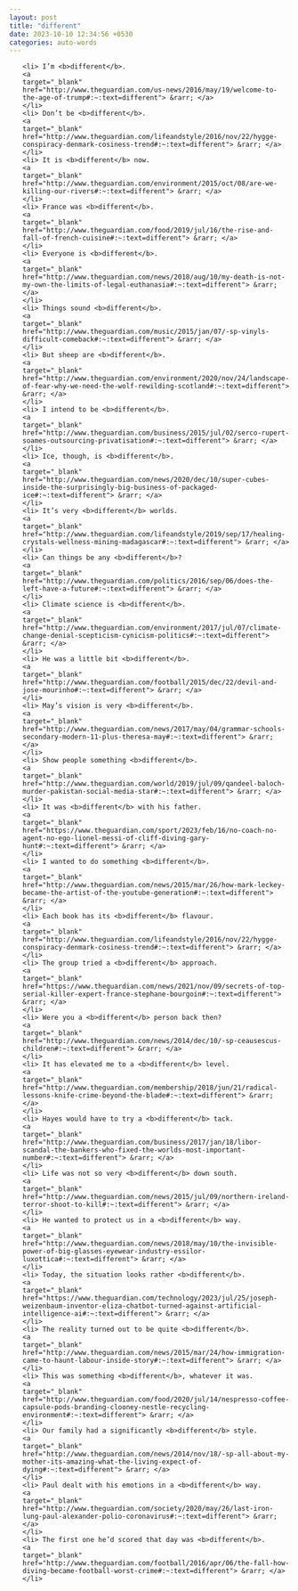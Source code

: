 ```yaml
---
layout: post
title: "different"
date: 2023-10-10 12:34:56 +0530
categories: auto-words
---
```

<ol>

    <li> I’m <b>different</b>.
    <a 
    target="_blank" 
    href="http://www.theguardian.com/us-news/2016/may/19/welcome-to-the-age-of-trump#:~:text=different"> &rarr; </a>
    </li>
    <li> Don’t be <b>different</b>.
    <a 
    target="_blank" 
    href="http://www.theguardian.com/lifeandstyle/2016/nov/22/hygge-conspiracy-denmark-cosiness-trend#:~:text=different"> &rarr; </a>
    </li>
    <li> It is <b>different</b> now.
    <a 
    target="_blank" 
    href="http://www.theguardian.com/environment/2015/oct/08/are-we-killing-our-rivers#:~:text=different"> &rarr; </a>
    </li>
    <li> France was <b>different</b>.
    <a 
    target="_blank" 
    href="http://www.theguardian.com/food/2019/jul/16/the-rise-and-fall-of-french-cuisine#:~:text=different"> &rarr; </a>
    </li>
    <li> Everyone is <b>different</b>.
    <a 
    target="_blank" 
    href="http://www.theguardian.com/news/2018/aug/10/my-death-is-not-my-own-the-limits-of-legal-euthanasia#:~:text=different"> &rarr; </a>
    </li>
    <li> Things sound <b>different</b>.
    <a 
    target="_blank" 
    href="http://www.theguardian.com/music/2015/jan/07/-sp-vinyls-difficult-comeback#:~:text=different"> &rarr; </a>
    </li>
    <li> But sheep are <b>different</b>.
    <a 
    target="_blank" 
    href="http://www.theguardian.com/environment/2020/nov/24/landscape-of-fear-why-we-need-the-wolf-rewilding-scotland#:~:text=different"> &rarr; </a>
    </li>
    <li> I intend to be <b>different</b>.
    <a 
    target="_blank" 
    href="http://www.theguardian.com/business/2015/jul/02/serco-rupert-soames-outsourcing-privatisation#:~:text=different"> &rarr; </a>
    </li>
    <li> Ice, though, is <b>different</b>.
    <a 
    target="_blank" 
    href="http://www.theguardian.com/news/2020/dec/10/super-cubes-inside-the-surprisingly-big-business-of-packaged-ice#:~:text=different"> &rarr; </a>
    </li>
    <li> It’s very <b>different</b> worlds.
    <a 
    target="_blank" 
    href="http://www.theguardian.com/lifeandstyle/2019/sep/17/healing-crystals-wellness-mining-madagascar#:~:text=different"> &rarr; </a>
    </li>
    <li> Can things be any <b>different</b>?
    <a 
    target="_blank" 
    href="http://www.theguardian.com/politics/2016/sep/06/does-the-left-have-a-future#:~:text=different"> &rarr; </a>
    </li>
    <li> Climate science is <b>different</b>.
    <a 
    target="_blank" 
    href="http://www.theguardian.com/environment/2017/jul/07/climate-change-denial-scepticism-cynicism-politics#:~:text=different"> &rarr; </a>
    </li>
    <li> He was a little bit <b>different</b>.
    <a 
    target="_blank" 
    href="http://www.theguardian.com/football/2015/dec/22/devil-and-jose-mourinho#:~:text=different"> &rarr; </a>
    </li>
    <li> May’s vision is very <b>different</b>.
    <a 
    target="_blank" 
    href="http://www.theguardian.com/news/2017/may/04/grammar-schools-secondary-modern-11-plus-theresa-may#:~:text=different"> &rarr; </a>
    </li>
    <li> Show people something <b>different</b>.
    <a 
    target="_blank" 
    href="http://www.theguardian.com/world/2019/jul/09/qandeel-baloch-murder-pakistan-social-media-star#:~:text=different"> &rarr; </a>
    </li>
    <li> It was <b>different</b> with his father.
    <a 
    target="_blank" 
    href="https://www.theguardian.com/sport/2023/feb/16/no-coach-no-agent-no-ego-lionel-messi-of-cliff-diving-gary-hunt#:~:text=different"> &rarr; </a>
    </li>
    <li> I wanted to do something <b>different</b>.
    <a 
    target="_blank" 
    href="http://www.theguardian.com/news/2015/mar/26/how-mark-leckey-became-the-artist-of-the-youtube-generation#:~:text=different"> &rarr; </a>
    </li>
    <li> Each book has its <b>different</b> flavour.
    <a 
    target="_blank" 
    href="http://www.theguardian.com/lifeandstyle/2016/nov/22/hygge-conspiracy-denmark-cosiness-trend#:~:text=different"> &rarr; </a>
    </li>
    <li> The group tried a <b>different</b> approach.
    <a 
    target="_blank" 
    href="https://www.theguardian.com/news/2021/nov/09/secrets-of-top-serial-killer-expert-france-stephane-bourgoin#:~:text=different"> &rarr; </a>
    </li>
    <li> Were you a <b>different</b> person back then?
    <a 
    target="_blank" 
    href="http://www.theguardian.com/news/2014/dec/10/-sp-ceausescus-children#:~:text=different"> &rarr; </a>
    </li>
    <li> It has elevated me to a <b>different</b> level.
    <a 
    target="_blank" 
    href="http://www.theguardian.com/membership/2018/jun/21/radical-lessons-knife-crime-beyond-the-blade#:~:text=different"> &rarr; </a>
    </li>
    <li> Hayes would have to try a <b>different</b> tack.
    <a 
    target="_blank" 
    href="http://www.theguardian.com/business/2017/jan/18/libor-scandal-the-bankers-who-fixed-the-worlds-most-important-number#:~:text=different"> &rarr; </a>
    </li>
    <li> Life was not so very <b>different</b> down south.
    <a 
    target="_blank" 
    href="http://www.theguardian.com/news/2015/jul/09/northern-ireland-terror-shoot-to-kill#:~:text=different"> &rarr; </a>
    </li>
    <li> He wanted to protect us in a <b>different</b> way.
    <a 
    target="_blank" 
    href="http://www.theguardian.com/news/2018/may/10/the-invisible-power-of-big-glasses-eyewear-industry-essilor-luxottica#:~:text=different"> &rarr; </a>
    </li>
    <li> Today, the situation looks rather <b>different</b>.
    <a 
    target="_blank" 
    href="https://www.theguardian.com/technology/2023/jul/25/joseph-weizenbaum-inventor-eliza-chatbot-turned-against-artificial-intelligence-ai#:~:text=different"> &rarr; </a>
    </li>
    <li> The reality turned out to be quite <b>different</b>.
    <a 
    target="_blank" 
    href="http://www.theguardian.com/news/2015/mar/24/how-immigration-came-to-haunt-labour-inside-story#:~:text=different"> &rarr; </a>
    </li>
    <li> This was something <b>different</b>, whatever it was.
    <a 
    target="_blank" 
    href="http://www.theguardian.com/food/2020/jul/14/nespresso-coffee-capsule-pods-branding-clooney-nestle-recycling-environment#:~:text=different"> &rarr; </a>
    </li>
    <li> Our family had a significantly <b>different</b> style.
    <a 
    target="_blank" 
    href="http://www.theguardian.com/news/2014/nov/18/-sp-all-about-my-mother-its-amazing-what-the-living-expect-of-dying#:~:text=different"> &rarr; </a>
    </li>
    <li> Paul dealt with his emotions in a <b>different</b> way.
    <a 
    target="_blank" 
    href="http://www.theguardian.com/society/2020/may/26/last-iron-lung-paul-alexander-polio-coronavirus#:~:text=different"> &rarr; </a>
    </li>
    <li> The first one he’d scored that day was <b>different</b>.
    <a 
    target="_blank" 
    href="http://www.theguardian.com/football/2016/apr/06/the-fall-how-diving-became-football-worst-crime#:~:text=different"> &rarr; </a>
    </li>